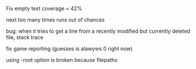 Fix empty test coverage = 42%

next too many times runs out of chances

bug: when it tries to get a line from a recently modified but currently deleted file, stack trace

fix game reporting (guesses is alawyws 0 right now)

using -root option is broken because filepaths